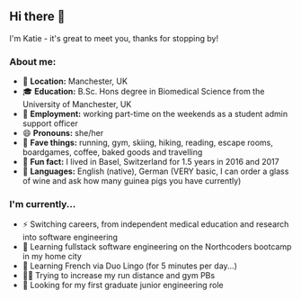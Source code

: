 ## Hi there 👋
I'm Katie - it's great to meet you, thanks for stopping by!

### About me:

- 📍 **Location:** Manchester, UK
- 🎓 **Education:** B.Sc. Hons degree in Biomedical Science from the University of Manchester, UK
- 💼 **Employment:** working part-time on the weekends as a student admin support officer
- 😄 **Pronouns:** she/her
- 🌟 **Fave things:** running, gym, skiing, hiking, reading, escape rooms, boardgames, coffee, baked goods and travelling
- 💭 **Fun fact:** I lived in Basel, Switzerland for 1.5 years in 2016 and 2017
- 📣 **Languages:** English (native), German (VERY basic, I can order a glass of wine and ask how many guinea pigs you have currently)

### I'm currently...
- ⚡ Switching careers, from independent medical education and research into software engineering 
-  🌱 Learning fullstack software engineering on the Northcoders bootcamp in my home city
-  🌱 Learning French via Duo Lingo (for 5 minutes per day...)
-  🏃💪 Trying to increase my run distance and gym PBs
-  👀 Looking for my first graduate junior engineering role



